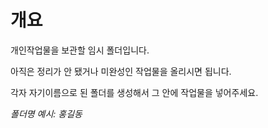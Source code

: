 # 개요
개인작업물을 보관할 임시 폴더입니다.

아직은 정리가 안 됐거나 미완성인 작업물을 올리시면 됩니다.

각자 자기이름으로 된 폴더를 생성해서 그 안에 작업물을 넣어주세요.

*폴더명 예시: 홍길동*
